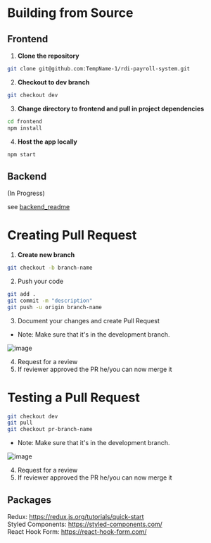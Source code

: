 # Building from Source

## Frontend

1. **Clone the repository**

```bash
git clone git@github.com:TempName-1/rdi-payroll-system.git
```

2. **Checkout to dev branch**

```bash
git checkout dev
```

3. **Change directory to frontend and pull in project dependencies**

```bash
cd frontend
npm install
```

4. **Host the app locally**

```bash
npm start
```

## Backend

(In Progress)

see [backend_readme](backend/README.md)             

# Creating Pull Request

1. **Create new branch**

```bash
git checkout -b branch-name
```

2. Push your code

```bash
git add .
git commit -m "description"
git push -u origin branch-name
```

3. Document your changes and create Pull Request

- Note: Make sure that it's in the development branch.

![image](https://user-images.githubusercontent.com/58845052/136660462-0c46db45-9022-48f4-ba36-c9427e0680d3.png)

4. Request for a review
5. If reviewer approved the PR he/you can now merge it

# Testing a Pull Request

```bash
git checkout dev
git pull
git checkout pr-branch-name
```

- Note: Make sure that it's in the development branch.

![image](https://user-images.githubusercontent.com/58845052/136660462-0c46db45-9022-48f4-ba36-c9427e0680d3.png)

4. Request for a review
5. If reviewer approved the PR he/you can now merge it

## Packages

Redux: https://redux.js.org/tutorials/quick-start
<br/>
Styled Components: https://styled-components.com/
<br/>
React Hook Form: https://react-hook-form.com/

